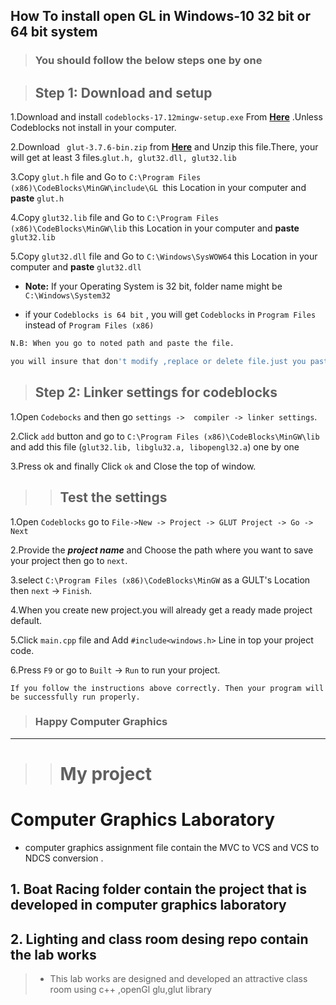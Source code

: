 ## How To install open GL in Windows-10 32 bit or 64 bit system

>### You should follow the below steps one by one

>## Step 1: Download and setup 

1.Download and install ` codeblocks-17.12mingw-setup.exe ` From 
**[Here](https://sourceforge.net/projects/codeblocks/files/Binaries/17.12/Windows/codeblocks-17.12mingw-setup.exe/download)**
.Unless Codeblocks not install in your computer.

2.Download ` glut-3.7.6-bin.zip` from **[Here](https://sourceforge.net/projects/colladaloader/files/colladaloader/colladaloader%201.1/glut-3.7.6-bin.zip/download)** and Unzip this file.There, your will get at least 3 files.`glut.h, glut32.dll, glut32.lib `

3.Copy `glut.h` file and  Go to `C:\Program Files (x86)\CodeBlocks\MinGW\include\GL `this Location in your computer and **paste** `glut.h` 


4.Copy `glut32.lib` file and  Go to `C:\Program Files (x86)\CodeBlocks\MinGW\lib` this Location in your computer and **paste** `glut32.lib` 

5.Copy `glut32.dll` file and Go to `C:\Windows\SysWOW64` this Location in your computer and **paste** `glut32.dll`
 
*	**Note:** If your Operating System is 32 bit, folder name might be `C:\Windows\System32`

* if your `Codeblocks is 64 bit` , you will get `Codeblocks` in `Program Files` instead of  `Program Files (x86)`

```sh
N.B: When you go to noted path and paste the file.

you will insure that don't modify ,replace or delete file.just you paste your desire file.
```

>## Step 2: Linker settings for codeblocks 

1.Open `Codebocks` and then go `settings ->  compiler -> linker settings`.

2.Click `add` button and go to `C:\Program Files (x86)\CodeBlocks\MinGW\lib` and add this file (`glut32.lib, libglu32.a, libopengl32.a`) one by one 

3.Press ok  and finally Click `ok` and Close the top of window.

>>## Test the settings

1.Open `Codeblocks` go to `File->New -> Project -> GLUT Project -> Go -> Next `

2.Provide the ***project name*** and Choose the path where you want to save your project then go to `next`. 

3.select `C:\Program Files (x86)\CodeBlocks\MinGW` as a GULT's Location then `next` -> `Finish`.

4.When you create new project.you will already get a ready made project default.

5.Click `main.cpp` file and Add `#include<windows.h>` Line in top your project code.

6.Press `F9` or go to `Built` -> `Run` to run your project.

```
If you follow the instructions above correctly. Then your program will be successfully run properly.
```
>### Happy Computer Graphics

-------
>># My project 
# Computer Graphics Laboratory 
* computer graphics assignment file contain the MVC to VCS and VCS to NDCS conversion .

## 1. Boat Racing folder contain the project that is developed in computer graphics laboratory
## 2. Lighting and class room desing repo contain the lab works
>* This lab works are  designed and developed an attractive class room using c++ ,openGl glu,glut library 